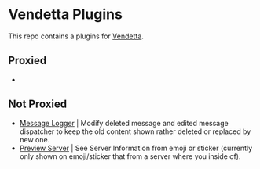 # Vendetta Plugins
This repo contains a plugins for [Vendetta](https://github.com/vendetta-mod/Vendetta).

## Proxied
- 

## Not Proxied
- [Message Logger](https://Angelix1.github.io/VP/message_logger) | Modify deleted message and edited message dispatcher to keep the old content shown rather deleted or replaced by new one.
- [Preview Server](https://Angelix1.github.io/VP/preview) | See Server Information from emoji or sticker (currently only shown on emoji/sticker that from a server where you inside of).
